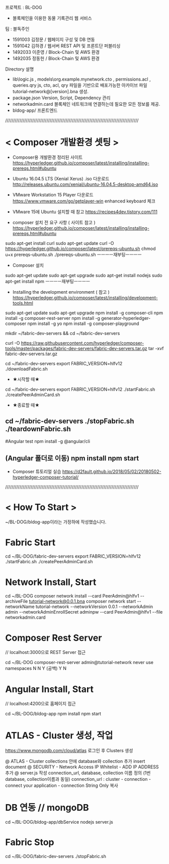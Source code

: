 프로젝트 : BL-DOG
- 블록체인을 이용한 동물 기록관리 웹 서비스

팀 : 블독주인
- 1591003 김정문 / 웹페이지 구성 및 DB 연동
- 1591042 김하경 / 웹서버 REST API 및 프론트단 퍼블리싱
- 1492033 이준영 / Block-Chain 및 AWS 환경
- 1492035 정동헌 / Block-Chain 및 AWS 환경

Directory 설명
- lib\logic.js , models\org.example.mynetwork.cto , permissions.acl , queries.qry
js, cto, acl, qry 파일을 기반으로 배포가능한 아카이브 파일 tutorial-network@[version].bna 생성.
- package.json
Version, Script, Dependency 관리
- networkadmin.card
블록체인 네트워크에 연결하는데 필요한 모든 정보를 제공.
- bldog-app/
프론트엔드


////////////////////////////////////////////////////////////////////////////////////


# < Composer 개발환경 셋팅 >

* Composer용 개발환경 정리된 사이트
https://hyperledger.github.io/composer/latest/installing/installing-prereqs.html#ubuntu

* Ubuntu 16.04.5 LTS (Xenial Xerus) .iso 다운로드
http://releases.ubuntu.com/xenial/ubuntu-16.04.5-desktop-amd64.iso

* VMware Workstation 15 Player 다운로드
https://www.vmware.com/go/getplayer-win
enhanced keyboard 체크

* VMware 15에 Ubuntu 설치할 때 참고
https://recipes4dev.tistory.com/111

* composer 설치 전 요구 사항 ( 사이트 참고 )
https://hyperledger.github.io/composer/latest/installing/installing-prereqs.html#ubuntu

sudo apt-get install curl
sudo apt-get update
curl -O https://hyperledger.github.io/composer/latest/prereqs-ubuntu.sh
chmod u+x prereqs-ubuntu.sh
./prereqs-ubuntu.sh
ㅡㅡㅡㅡ재부팅ㅡㅡㅡㅡ

* Composer 설치

sudo apt-get update
sudo apt-get upgrade
sudo apt-get install nodejs
sudo apt-get install npm
ㅡㅡㅡㅡ재부팅ㅡㅡㅡㅡ

* Installing the development environment ( 참고 )
https://hyperledger.github.io/composer/latest/installing/development-tools.html

sudo apt-get update
sudo apt-get upgrade
npm install -g composer-cli
npm install -g composer-rest-server
npm install -g generator-hyperledger-composer
npm install -g yo
npm install -g composer-playground

mkdir ~/fabric-dev-servers && cd ~/fabric-dev-servers

curl -O https://raw.githubusercontent.com/hyperledger/composer-tools/master/packages/fabric-dev-servers/fabric-dev-servers.tar.gz
tar -xvf fabric-dev-servers.tar.gz

cd ~/fabric-dev-servers
export FABRIC_VERSION=hlfv12
./downloadFabric.sh

* ★시작할 때★

cd ~/fabric-dev-servers
export FABRIC_VERSION=hlfv12
./startFabric.sh
./createPeerAdminCard.sh

* ★종료할 때★

cd ~/fabric-dev-servers
./stopFabric.sh
./teardownFabric.sh
-----------------------------------------------------------------
#Angular test
npm install -g @angular/cli

(Angular 폴더로 이동)
npm install
npm start
------------------------------------------------------------------
* Composer 튜토리얼 실습
https://d2fault.github.io/2018/05/02/20180502-hyperledger-composer-tutorial/


////////////////////////////////////////////////////////////////////////////////////

# < How To Start >

~/BL-DOG/bldog-app이라는 가정하에 작성했습니다.
# Fabric Start

cd ~/BL-DOG/fabric-dev-servers
export FABRIC_VERSION=hlfv12
./startFabric.sh
./createPeerAdminCard.sh

# Network Install, Start

cd ~/BL-DOG
composer network install --card PeerAdmin@hlfv1 --archiveFile tutorial-network@0.0.1.bna
composer network start --networkName tutorial-network --networkVersion 0.0.1 --networkAdmin admin --networkAdminEnrollSecret adminpw --card PeerAdmin@hlfv1 --file networkadmin.card

# Composer Rest Server
// localhost:3000으로 REST Server 접근

cd ~/BL-DOG
composer-rest-server
admin@tutorial-network
never use namespaces
N
N
Y
(공백)
Y
N

# Angular Install, Start
// localhost:4200으로 홈페이지 접근

cd ~/BL-DOG/bldog-app
npm install
npm start

# ATLAS - Cluster 생성, 작업
https://www.mongodb.com/cloud/atlas 로그인 후 Clusters 생성

@ ATLAS - Cluster
collections 안에 
database와 collection 추가
insert document
@ SECURITY - Network Access
IP Whitelist - ADD IP ADDRESS 추가
@ server.js 작성
connection_url, database, collection 이름 정의 (1번 database, collection이름과 동일)
connection_url : cluster - connection - connect your application - connection String Only 복사 

# DB 연동 // mongoDB

cd ~/BL-DOG/bldog-app/dbService
nodejs server.js

# Fabric Stop

cd ~/BL-DOG/fabric-dev-servers
./stopFabric.sh
